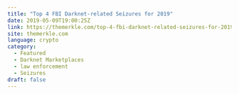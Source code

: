 ```yaml
---
title: "Top 4 FBI Darknet-related Seizures for 2019"
date: 2019-05-09T19:00:25Z
link: https://themerkle.com/top-4-fbi-darknet-related-seizures-for-2019/?utm_medium=RSS&utm_source=news.12bit.vn
site: themerkle.com
language: crypto
category:
  - Featured
  - Darknet Marketplaces
  - law enforcement
  - Seizures
draft: false
---
```

